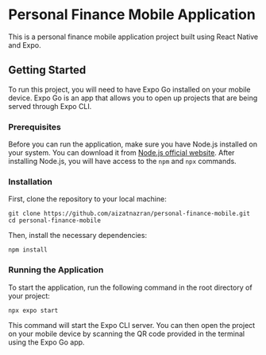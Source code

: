 # Personal Finance Mobile Application

This is a personal finance mobile application project built using React Native and Expo.

## Getting Started

To run this project, you will need to have Expo Go installed on your mobile device. Expo Go is an app that allows you to open up projects that are being served through Expo CLI.

### Prerequisites

Before you can run the application, make sure you have Node.js installed on your system. You can download it from [Node.js official website](https://nodejs.org/). After installing Node.js, you will have access to the `npm` and `npx` commands.

### Installation

First, clone the repository to your local machine:

```
git clone https://github.com/aizatnazran/personal-finance-mobile.git
cd personal-finance-mobile
```


Then, install the necessary dependencies:
```
npm install
```

### Running the Application
To start the application, run the following command in the root directory of your project:
```
npx expo start
```

This command will start the Expo CLI server. You can then open the project on your mobile device by scanning the QR code provided in the terminal using the Expo Go app.
